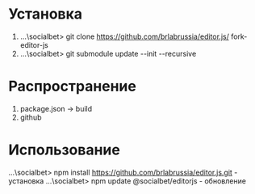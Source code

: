 Установка
=========

1. ...\socialbet> git clone https://github.com/brlabrussia/editor.js/ fork-editor-js
2. ...\socialbet> git submodule update --init --recursive

Распространение
===============

1. package.json -> build
2. github

Использование
=============

...\socialbet> npm install https://github.com/brlabrussia/editor.js.git - установка
...\socialbet> npm update @socialbet/editorjs - обновление

